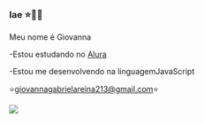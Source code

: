 ### Iae ⭐🦋💙

Meu nome é Giovanna 

-Estou estudando no [Alura](https://www.alura.com.br)

-Estou me desenvolvendo na linguagemJavaScript

⭐giovannagabrielareina213@gmail.com⭐



![](https://media.tenor.com/d4sG_BgyH1cAAAAi/maxwell-cat.gif)
